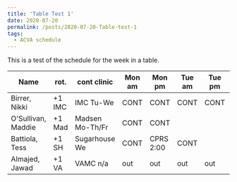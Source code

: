 ```yaml
---
title: 'Table Test 1'
date: 2020-07-20
permalink: /posts/2020-07-20-Table-test-1
tags:
  - ACVA schedule
---
```

This is a test of the schedule for the week in a table.

| Name               | rot.   | cont clinic     | Mon am     | Mon pm    | Tue am    | Tue pm    | Wed am    | Wed pm    | Thur am   | Thur pm   | Fri am    | Fri pm    |
| ------------------ | ------ | --------------- | ---------  | --------- | --------- | --------- | --------- | --------- | --------- | --------- | --------- | --------- |
| Birrer, Nikki      | +1 IMC | IMC Tu-We       | CONT | CONT      | CONT | CONT | CONT  | CONT     | CONT | edu | CONT | CONT |
| O'Sullivan, Maddie | +1 Mad | Madsen Mo-Th/Fr | CONT | CONT      |      |      | 59/60 | Cali 107 | CONT | edu | CONT |      |
| Battiola, Tess     | +1 SH  | Sugarhouse We   | CONT | CPRS 2:00 | CONT |      | CONT  |          | CONT | edu |      |      |
| Almajed, Jawad     | +1 VA  | VAMC n/a        | out  | out       | out  | out  | out   | out      | out  | out | out  | out  |
